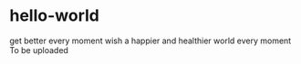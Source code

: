 # hello-world
get better every moment
wish a happier and healthier world every moment
To be uploaded
